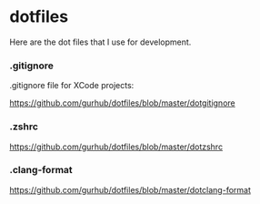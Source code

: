 # dotfiles

Here are the dot files that I use for development.

### .gitignore

.gitignore file for XCode projects:

https://github.com/gurhub/dotfiles/blob/master/dotgitignore

### .zshrc

https://github.com/gurhub/dotfiles/blob/master/dotzshrc

### .clang-format

https://github.com/gurhub/dotfiles/blob/master/dotclang-format
